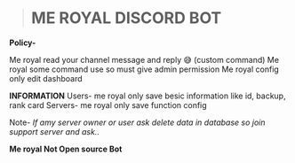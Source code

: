 > # ME ROYAL DISCORD BOT

**Policy-**

Me royal read your channel message and reply 😅 (custom command)
Me royal some command use so must give admin permission
Me royal config only edit dashboard


**INFORMATION**
Users- me royal only save besic information like id, backup, rank card 
Servers- me royal only save function config 

Note- *If amy server owner or user ask delete data in database so join support server and ask..*


**Me royal Not Open source Bot**

